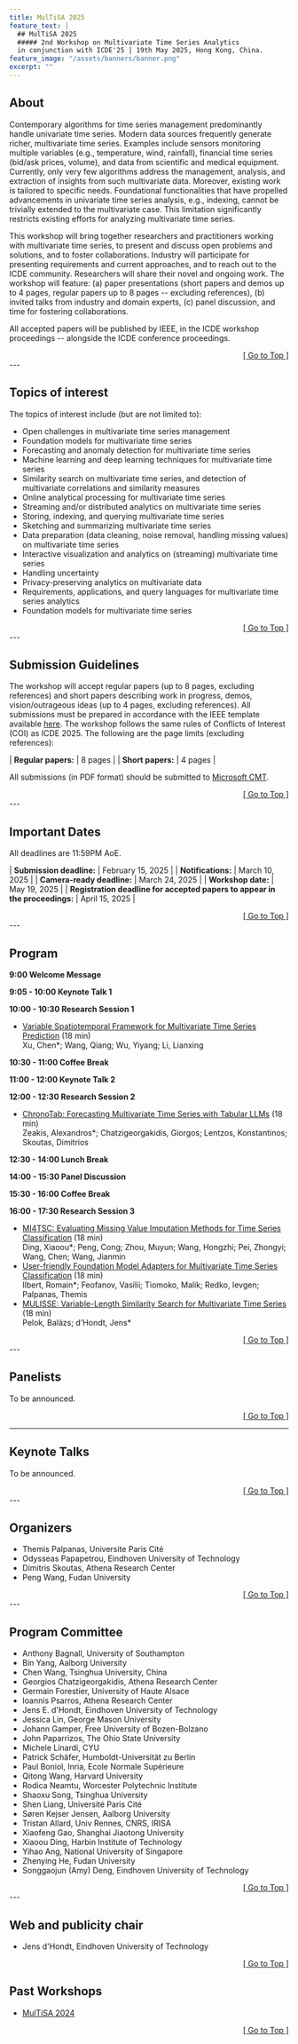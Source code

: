 ```yaml
---
title: MulTiSA 2025
feature_text: | 
  ## MulTiSA 2025
  ##### 2nd Workshop on Multivariate Time Series Analytics 
  in conjunction with ICDE'25 | 19th May 2025, Hong Kong, China.
feature_image: "/assets/banners/banner.png"
excerpt: ""
---
```


<style>
  .profile-card {
    display: flex;
    width: 100%;  /* Adjust width as needed */
    margin: 10px;
    /* border: 1px solid #ddd; */
    /* border-radius: 5px; */
  }
  .profile-card img {
    width: 150px;  /* Set image width */
    height: 200px; /* Set image height */
  }
  .profile-info {
    padding: 10px;
  }
  .profile-info h3, .profile-info p {
    margin: 5px 0;
  }
  /* Styles for the "go to top" link */
  .go-to-top {
    text-align: right;  /* Align text to the right */
  }
</style>

## About
Contemporary algorithms for time series management predominantly handle univariate time series. Modern data sources frequently generate richer, multivariate time series. Examples include sensors monitoring multiple variables (e.g., temperature, wind, rainfall), financial time series (bid/ask prices, volume), and data from scientific and medical equipment. Currently, only very few algorithms address the management, analysis, and extraction of insights from such multivariate data. Moreover, existing work is tailored to specific needs. Foundational functionalities that have propelled advancements in univariate time series analysis, e.g., indexing, cannot be trivially extended to the multivariate case. This limitation significantly restricts existing efforts for analyzing multivariate time series. 

This workshop will bring together researchers and practitioners working with multivariate time series, to present and discuss open problems and solutions, and to foster collaborations. Industry will participate for presenting requirements and current approaches, and to reach out to the ICDE community. Researchers will share their novel and ongoing work. The workshop will feature:
(a) paper presentations (short papers and demos up to 4 pages, regular papers up to 8 pages -- excluding references),
(b) invited talks from industry and domain experts, 
(c) panel discussion, and time for fostering collaborations. 

All accepted papers will be published by IEEE, in the ICDE workshop proceedings -- alongside the ICDE conference proceedings.

<!-- Back to top button -->
<div class="go-to-top">
    <a href="#">[ Go to Top ]</a>
</div>
---

## Topics of interest
The topics of interest include (but are not limited to):
- Open challenges in multivariate time series management
- Foundation models for multivariate time series
- Forecasting and anomaly detection for multivariate time series
- Machine learning and deep learning techniques for multivariate time series
- Similarity search on multivariate time series, and detection of multivariate correlations and similarity measures
- Online analytical processing for multivariate time series 
- Streaming and/or distributed analytics on multivariate time series
- Storing, indexing, and querying multivariate time series
- Sketching and summarizing multivariate time series
- Data preparation (data cleaning, noise removal, handling missing values) on multivariate time series
- Interactive visualization and analytics on (streaming) multivariate time series
- Handling uncertainty
- Privacy-preserving analytics on multivariate data
- Requirements, applications, and query languages for multivariate time series analytics
- Foundation models for multivariate time series

<!-- Back to top button -->
<div class="go-to-top">
    <a href="#">[ Go to Top ]</a>
</div>
---

## Submission Guidelines
The workshop will accept regular papers (up to 8 pages, excluding references) and short papers describing work in progress, demos, vision/outrageous ideas (up to 4 pages, excluding references). All submissions must be prepared in accordance with the IEEE template available [here](https://www.ieee.org/conferences/publishing/templates.html). The workshop follows the same rules of Conflicts of Interest (COI) as ICDE 2025. The following are the page limits (excluding references):

| **Regular papers:** | 8 pages |
| **Short papers:** | 4 pages |

All submissions (in PDF format) should be submitted to [Microsoft CMT](https://cmt3.research.microsoft.com/MULTISA2025/).

<!-- Back to top button -->
<div class="go-to-top">
    <a href="#">[ Go to Top ]</a>
</div>
---

## Important Dates
All deadlines are 11:59PM AoE.

| **Submission deadline:** | February 15, 2025 |
| **Notifications:** | March 10, 2025 |
| **Camera-ready deadline:** | March 24, 2025 |
| **Workshop date:** | May 19, 2025 |
| **Registration deadline for accepted papers to appear in the proceedings:** | April 15, 2025 |

<!-- Back to top button -->
<div class="go-to-top">
    <a href="#">[ Go to Top ]</a>
</div>
---

## Program
**9:00 Welcome Message** 

**9:05 - 10:00 Keynote Talk 1**

**10:00 - 10:30 Research Session 1**
- [Variable Spatiotemporal Framework for Multivariate Time Series Prediction](#program) (18 min) \
    Xu, Chen*; Wang, Qiang; Wu, Yiyang; Li, Lianxing

**10:30 - 11:00 Coffee Break**

**11:00 - 12:00 Keynote Talk 2**

**12:00 - 12:30 Research Session 2**
- [ChronoTab: Forecasting Multivariate Time Series with Tabular LLMs](#program) (18 min) \
    Zeakis, Alexandros*; Chatzigeorgakidis, Giorgos; Lentzos, Konstantinos; Skoutas, Dimitrios

**12:30 - 14:00 Lunch Break**

**14:00 - 15:30 Panel Discussion**

**15:30 - 16:00 Coffee Break**

**16:00 - 17:30 Research Session 3**
- [MI4TSC: Evaluating Missing Value Imputation Methods for Time Series Classification](#program) (18 min) \
    Ding, Xiaoou*; Peng, Cong; Zhou, Muyun; Wang, Hongzhi; Pei, Zhongyi; Wang, Chen; Wang, Jianmin
- [User-friendly Foundation Model Adapters for Multivariate Time Series Classification](#program) (18 min) \
    Ilbert, Romain*; Feofanov, Vasilii; Tiomoko, Malik; Redko, Ievgen; Palpanas, Themis
- [MULISSE: Variable-Length Similarity Search for Multivariate Time Series](#program) (18 min) \
    Pelok, Balázs; d'Hondt, Jens*

<!-- Back to top button -->
<div class="go-to-top">
    <a href="#">[ Go to Top ]</a>
</div>
---

## Panelists
To be announced.

<!-- <div class="profile-card">
<img src="https://github.com/multisa2025/multisa2025.icde/assets/45044727/48954c29-aaa8-46d8-ada3-75bdfeb04808" alt="Ammar">
<div class="profile-info">
    <h4>Ammar Mechouche</h4>
    <p>Airbus Helicopters</p>
</div>
</div>

**Bio:** Ammar Mechouche is a Big Data & Advanced Analytics expert at Airbus Helicopters (AH). He joined Airbus in 2013 as a research engineer. He first developed a big data solution which enables the processing of the big amounts of time series data collected from helicopters flying worldwide. He has been since contributing to the development of the helicopter data analytics topic in order to generate business value for AH and its customers.
Previously, Ammar has been awarded a Ph.D. from the University of Rennes 1 in 2009. He worked on the development of an ontology-based system for brain MRI image annotation. Before joining Airbus, he has been working as 1) post-doc on data integration at the research department of the French Mapping Agency (IGN); 2) research assistant at the LIS Lab of Aix-Marseille University; and 3) software engineer at Thales. Ammar is co-author of more than 20 papers published in peer reviewed conferences / journals; mainly in the computer science / helicopter domains.

<div class="profile-card">
<img src="https://github.com/multisa2025/multisa2025.icde/assets/45044727/7d2c062f-3157-4b2a-b60c-897abafb6500" alt="Adil">
<div class="profile-info">
    <h4>Adil Soubki</h4>
    <p>Airbus Commercial</p>
</div>
</div>

**Bio:** Adil Soubki is a Time Series analytics expert at Airbus Commercial (AIC). He joined Airbus in 2009 as a software engineer, and now, he is working as a Data scientist / Data architect for a time series solution hosting data collected from test & development aircrafts. He contributes to enhancing the usage of IA and data analytics within the test center activity. Graduated from INSA Toulouse in automatic and computer science in 2004, Adil started working as a software engineer at NEXEYA developing test benches.

<div class="profile-card">
<img src="https://github.com/multisa2025/multisa2025.icde/assets/45044727/4b41cc63-0a4f-4307-9952-8240c2ac04da" alt="Laurent">
<div class="profile-info">
    <h4>Laurent Oudre</h4>
    <p>Centre Borelli, ENS Paris Saclay</p>
</div>
</div>

**Bio:** Laurent Oudre is a full professor at the Centre Borelli of the Ecole Normale Supérieure Paris-Saclay (France). He leads a team of more than ten young researchers and has been working for about fifteen years on signal processing, pattern recognition and machine learning for time series. His work covers a wide range of topics: event detection (including change-point, pattern and anomaly detection), feature extraction, unsupervised or semi-supervised approaches, representation learning and graph signal processing. His scientific projects are mainly focused on AI applications in health and industry, often with a strong interdisciplinary component. He is also involved in initiatives around reproducible research and acculturation to AI (especially for the medical community). He is the author of more than 70 patents and articles in international peer-reviewed journals and conferences. He is also the director of the MVA (Mathematics, Vision and Learning) master's degree at the ENS Paris-Saclay, considered one of the best master's degrees in AI in Europe.

<div class="profile-card">
<img src="https://github.com/multisa2025/multisa2025.icde/assets/45044727/72ea28ce-4e77-4d55-aca3-75dccba1cf33" alt="John">
<div class="profile-info">
    <h4>John Paparrizos</h4>
    <p>The Ohio State University</p>
</div>
</div>

**Bio:** [Cirriculum Vitae](https://www.paparrizos.org/cv/PaparrizosCV.pdf) -->

<!-- Back to top button -->
<div class="go-to-top">
    <a href="#">[ Go to Top ]</a>
</div>

---

## Keynote Talks
To be announced.

<!-- ##### Keynote 1: Multivariate Time-Series in Airbus 
*Ammar Mechouche, Airbus Helicopters; Adil Soubki, Airbus Commercial*

**Abstract:** This presentation is about Airbus time series coming from testing aircrafts and operating helicopters. First, the collection and management of these data are briefly described. Then, it is shown how these time series data are organized and stored in order for their processing to be performant. After that, some Airbus made tools, dedicated to time series analysis, are presented. Finally, a focus is made on problems / challenges emerging from the analysis of these multivariate data series, encountered in the framework of predictive maintenance and automatic events detection in testing data.

##### Keynote 2: Multivariate time series in healthcare: challenges and open questions 
*Laurent Oudre, Centre Borelli, ENS Paris Saclay*

**Abstract:** Most sensors currently used in healthcare (EEG, 3D motion analysis, accelerometry, ECG...) produce multivariate time series. The different dimensions of these time series are often highly correlated and structured, and prior knowledge of the structure can help to improve the way these signals are handled and processed. In this talk we will discuss some strategies to exploit this additional information for various tasks such as change point detection or filtering, with applications to gait analysis and EEG data. The talk will also provide an introductory overview of the promising framework of Graph Signal Processing (GSP), along with a discussion of the main remaining challenges and open questions in this area.

[Link to Slides](https://github.com/multisa2025/multisa2025.icde/files/15389208/PlenaryICDE2025_LOudre.pdf) -->

<!-- Back to top button -->
<div class="go-to-top">
    <a href="#">[ Go to Top ]</a>
</div>
---

## Organizers
- Themis Palpanas, Universite Paris Cit&eacute;
- Odysseas Papapetrou, Eindhoven University of Technology
- Dimitris Skoutas, Athena Research Center
- Peng Wang, Fudan University

<!-- Back to top button -->
<div class="go-to-top">
    <a href="#">[ Go to Top ]</a>
</div>
---

## Program Committee
- Anthony Bagnall, University of Southampton
- Bin Yang, Aalborg University
- Chen Wang,  Tsinghua University, China
- Georgios Chatzigeorgakidis, Athena Research Center
- Germain Forestier, University of Haute Alsace
- Ioannis Psarros, Athena Research Center
- Jens E. d'Hondt, Eindhoven University of Technology
- Jessica Lin, George Mason University
- Johann Gamper, Free University of Bozen-Bolzano
- John Paparrizos, The Ohio State University
- Michele Linardi, CYU
- Patrick Schäfer, Humboldt-Universität zu Berlin
- Paul Boniol, Inria, Ecole Normale Supérieure
- Qitong Wang, Harvard University
- Rodica Neamtu, Worcester Polytechnic Institute
- Shaoxu Song, Tsinghua University
- Shen Liang, Université Paris Cité
- Søren Kejser Jensen, Aalborg University
- Tristan Allard, Univ Rennes, CNRS, IRISA
- Xiaofeng Gao, Shanghai Jiaotong University
- Xiaoou Ding, Harbin Institute of Technology
- Yihao Ang, National University of Singapore
- Zhenying He, Fudan University
- Songgaojun (Amy) Deng, Eindhoven University of Technology 

<!-- Back to top button -->
<div class="go-to-top">
    <a href="#">[ Go to Top ]</a>
</div>
---

## Web and publicity chair
- Jens d'Hondt, Eindhoven University of Technology

<!-- Back to top button -->
<div class="go-to-top">
    <a href="#">[ Go to Top ]</a>
</div>

## Past Workshops
- [MulTiSA 2024](https://multisa2024.org)


<!-- Back to top button -->
<div class="go-to-top">
    <a href="#">[ Go to Top ]</a>
</div>
